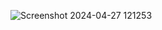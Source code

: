 ![Screenshot 2024-04-27 121253](https://github.com/riyamarycleetus/BreedIdentifier/assets/121925520/5680d80a-1a56-44c8-abd4-2760bea21e1b)
